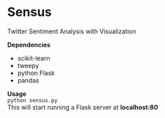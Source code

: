 # Sensus
Twitter Sentiment Analysis with Visualization

**Dependencies**
* scikit-learn
* tweepy
* python Flask
* pandas
  
**Usage**  
`python sensus.py`  
This will start running a Flask server at **localhost:80**
